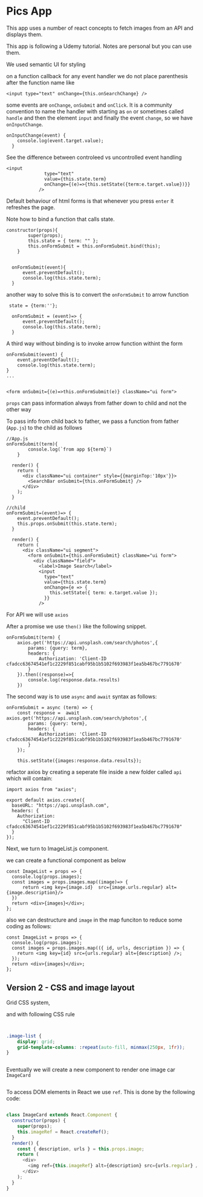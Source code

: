 # Pics App

This app uses a number of react concepts to fetch images from an API and displays them.

This app is following a Udemy tutorial. Notes are personal but you can use them.

We used semantic UI for styling

on a function callback for any event handler we do not place parenthesis after the function name like

```
<input type="text" onChange={this.onSearchChange} />
```

some events are `onChange`, `onSubmit` and `onClick`.
It is a community convention to name the handler with starting as `on` or sometimes called `handle` and then the element `input` and finally the event `change`, so we have `onInputChange`.

```
onInputChange(event) {
    console.log(event.target.value);
  }
```

See the difference between controleed vs uncontrolled event handling

```
<input
              type="text"
              value={this.state.term}
              onChange={(e)=>{this.setState({term:e.target.value})}}
            />
```

Default behaviour of html forms is that whenever you press `enter` it refreshes the page.

Note how to bind a function that calls state.

```
constructor(props){
        super(props);
        this.state = { term: "" };
        this.onFormSubmit = this.onFormSubmit.bind(this);
    }


  onFormSubmit(event){
      event.preventDefault();
      console.log(this.state.term);
  }
```

another way to solve this is to convert the `onFormSubmit` to arrow function

```
 state = {term:''};

  onFormSubmit = (event)=> {
      event.preventDefault();
      console.log(this.state.term);
  }

```

A third way without binding is to invoke arrow function withint the form

```
onFormSubmit(event) {
    event.preventDefault();
    console.log(this.state.term);
}
...


<form onSubmit={(e)=>this.onFormSubmit(e)} className="ui form">

```

`props` can pass information always from father down to child and not the other way

To pass info from child back to father, we pass a function from father (`App.js`) to the child as follows

```
//App.js
onFormSubmit(term){
        console.log(`from app ${term}`)
    }

  render() {
    return (
      <div className="ui container" style={{marginTop:'10px'}}>
        <SearchBar onSubmit={this.onFormSubmit} />
      </div>
    );
  }

```

```
//child
onFormSubmit=(event)=> {
    event.preventDefault();
    this.props.onSubmit(this.state.term);
  }

  render() {
    return (
      <div className="ui segment">
        <form onSubmit={this.onFormSubmit} className="ui form">
          <div className="field">
            <label>Image Search</label>
            <input
              type="text"
              value={this.state.term}
              onChange={e => {
                this.setState({ term: e.target.value });
              }}
            />
```

For API we will use `axios`

After a promise we use `then()` like the following snippet.

```
onFormSubmit(term) {
    axios.get('https://api.unsplash.com/search/photos',{
        params: {query: term},
        headers: {
            Authorization: 'Client-ID cfadcc63674541ef1c2229f851cabf95b1b5102f693983f1ea5b467bc7791670'
        }
    }).then((response)=>{
        console.log(response.data.results)
    })
```

The second way is to use `async` and `await` syntax as follows:

```
onFormSubmit = async (term) => {
    const response =  await axios.get('https://api.unsplash.com/search/photos',{
        params: {query: term},
        headers: {
            Authorization: 'Client-ID cfadcc63674541ef1c2229f851cabf95b1b5102f693983f1ea5b467bc7791670'
        }
    });

    this.setState({images:response.data.results});

```

refactor axios by creating a seperate file inside a new folder called `api` which will contain:

```
import axios from "axios";

export default axios.create({
  baseURL: "https://api.unsplash.com",
  headers: {
    Authorization:
      "Client-ID cfadcc63674541ef1c2229f851cabf95b1b5102f693983f1ea5b467bc7791670"
  }
});
```

Next, we turn to ImageList.js component.

we can create a functional component as below

```
const ImageList = props => {
  console.log(props.images);
  const images = props.images.map((image)=> {
      return <img key={image.id}  src={image.urls.regular} alt={image.description}/>
  })
  return <div>{images}</div>;
};
```

also we can destructure and `image` in the map funciton to reduce some coding as follows:

```
const ImageList = props => {
  console.log(props.images);
  const images = props.images.map(({ id, urls, description }) => {
    return <img key={id} src={urls.regular} alt={description} />;
  });
  return <div>{images}</div>;
};
```

## Version 2 - CSS and image layout

Grid CSS system, <div style="display:grid"> and with following CSS rule

```CSS
.image-list {
    display: grid;
    grid-template-columns: :repeat(auto-fill, minmax(250px, 1fr));
}
```

Eventually we will create a new component to render one image car `ImageCard`

To access DOM elements in React we use `ref`. This is done by the following code:

```javascript
class ImageCard extends React.Component {
  constructor(props) {
    super(props);
    this.imageRef = React.createRef();
  }
  render() {
    const { description, urls } = this.props.image;
    return (
      <div>
        <img ref={this.imageRef} alt={description} src={urls.regular} />
      </div>
    );
  }
}
```
